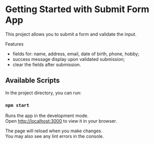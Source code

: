 # Getting Started with Submit Form App

This project allows you to submit a form and validate the input.

Features

- fields for: name, address, email, date of birth, phone, hobby;
- success message display upon validated submission;
- clear the fields after submission.

## Available Scripts

In the project directory, you can run:

### `npm start`

Runs the app in the development mode.\
Open [http://localhost:3000](http://localhost:3000) to view it in your browser.

The page will reload when you make changes.\
You may also see any lint errors in the console.
